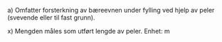a) Omfatter forsterkning av bæreevnen under fylling ved hjelp av peler (svevende eller til fast grunn).

x) Mengden måles som utført lengde av peler. Enhet: m

